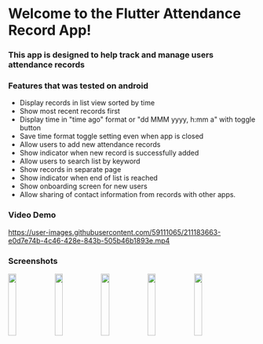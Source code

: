 # Welcome to the Flutter Attendance Record App!

### This app is designed to help track and manage users attendance records

### Features that was tested on android

-   Display records in list view sorted by time
-   Show most recent records first
-   Display time in "time ago" format or "dd MMM yyyy, h:mm a" with toggle button
-   Save time format toggle setting even when app is closed
-   Allow users to add new attendance records
-   Show indicator when new record is successfully added
-   Allow users to search list by keyword
-   Show records in separate page
-   Show indicator when end of list is reached
-   Show onboarding screen for new users
-   Allow sharing of contact information from records with other apps.
 
### Video Demo 
 
https://user-images.githubusercontent.com/59111065/211183663-e0d7e74b-4c46-428e-843b-505b46b1893e.mp4

### Screenshots
<p float="left" align="justify">
  <img src="https://user-images.githubusercontent.com/59111065/211183208-cd730261-152d-4e49-9fae-5ef0e6aa944f.jpg" width=18% height=18%>
  <img src="https://user-images.githubusercontent.com/59111065/211183415-eeb93976-ec04-4132-a893-67d1b331bdff.jpg" width=18% height=18%>
  <img src="https://user-images.githubusercontent.com/59111065/211183418-6d7e8c13-66d7-4746-8860-546572277a87.jpg" width=18% height=18%>
  <img src="https://user-images.githubusercontent.com/59111065/211183574-7db9d6e2-857d-452c-9ddd-39619aad1fc1.jpg" width=18% height=18%>
  <img src="https://user-images.githubusercontent.com/59111065/211183576-3b16fab0-4a82-423e-8bf1-25d760596cfc.jpg" width=18% height=18%>
</p>

